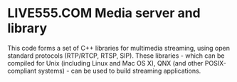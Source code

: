 LIVE555.COM Media server and library
====================================

This code forms a set of C++ libraries for multimedia streaming, using open
standard protocols (RTP/RTCP, RTSP, SIP). These libraries - which can be
compiled for Unix (including Linux and Mac OS X), QNX (and other
POSIX-compliant systems) - can be used to build streaming applications.
